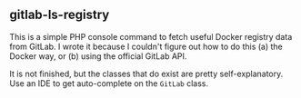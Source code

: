 gitlab-ls-registry
---

This is a simple PHP console command to fetch useful Docker registry data from GitLab. I
wrote it because I couldn't figure out how to do this (a) the Docker way, or (b) using
the official GitLab API.

It is not finished, but the classes that do exist are pretty self-explanatory. Use
an IDE to get auto-complete on the `GitLab` class.
